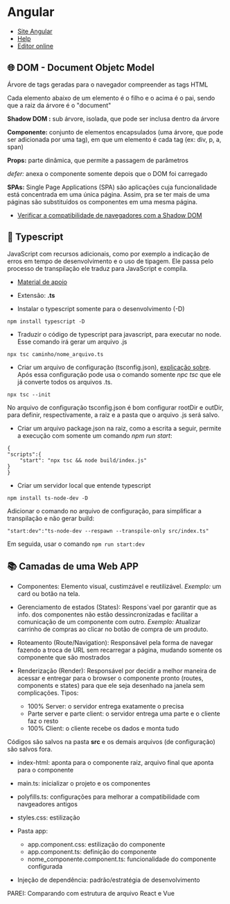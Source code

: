 # Angular
- [Site Angular](https://angular.io/)
- [Help](https://github.com/felipeAguiarCode/angular-playground/tree/main/C1%20-%20Web%20Components)
- [Editor online](https://stackblitz.com/)

## 🌐 DOM - Document Objetc Model
Árvore de tags geradas para o navegador  compreender as tags HTML

Cada elemento abaixo de um elemento é o filho e o acima é o pai, sendo que a raiz da árvore é o "document"

**Shadow DOM :** sub árvore, isolada, que pode ser inclusa dentro da árvore

**Componente:** conjunto de elementos encapsulados (uma árvore, que pode ser adicionada por uma tag), em que um elemento é cada tag (ex: div, p, a, span)

**Props:** parte dinâmica, que permite a passagem de parâmetros

_defer:_ anexa o componente somente depois que o DOM foi carregado

**SPAs:** Single Page Applications (SPA) são aplicações cuja funcionalidade está concentrada em uma única página. Assim, pra se ter mais de uma páginas são substituídos os componentes em uma mesma página.

- [Verificar a compatibilidade de navegadores com a Shadow DOM](https://caniuse.com/)

## 🎫 Typescript
JavaScript com recursos adicionais, como por exemplo a indicação de erros em tempo de desenvolvimento e o uso de tipagem. Ele passa pelo processo de transpilação ele traduz para JavaScript e compila.

- [Material de apoio](https://github.com/felipeAguiarCode/angular-playground/tree/main/C2%20-%20Typescript%20para%20Angular)

- Extensão: **.ts**

- Instalar o typescript somente para o desenvolvimento (-D)

```npm install typescript -D ```

- Traduzir o código de typescript para javascript, para executar no node. Esse comando irá gerar um arquivo .js

```npx tsc caminho/nome_arquivo.ts ```

- Criar um arquivo de configuração (tsconfig.json), [explicação sobre](https://www.typescriptlang.org/tsconfig). Após essa configuração pode usa o comando somente _npc tsc_ que ele já converte todos os arquivos .ts.

```npx tsc --init ```

No arquivo de configuração tsconfig.json é bom configurar rootDir e outDir, para definir, respectivamente, a raiz e a pasta que o arquivo .js será salvo.

- Criar um arquivo package.json na raiz, como a escrita a seguir, permite a execução com somente um comando _npm run start_:


```
{
"scripts":{
    "start": "npx tsc && node build/index.js"
}
}
```

- Criar um servidor local que entende typescript

```npm install ts-node-dev -D```

Adicionar o comando no arquivo de configuração, para simplificar a transpilação e não gerar build: 

```
"start:dev":"ts-node-dev --respawn --transpile-only src/index.ts"
```
Em seguida, usar o comando ```npm run start:dev```


## 📚 Camadas de uma Web APP

- Componentes: Elemento visual, custimzável e reutilizável. _Exemplo:_ um card ou botão na tela.

- Gerenciamento de estados (States): Respons´vael por garantir que as info. dos componentes não estão dessincronizadas e facilitar a comunicação de um componente com outro. _Exemplo:_ Atualizar carrinho de compras ao clicar no botão de compra de um produto. 

- Roteamento (Route/Navigation): Responsável pela forma de navegar fazendo a troca de URL sem recarregar a página, mudando somente os componente que são mostrados

- Renderização (Render):  Responsável por decidir a melhor maneira de acessar e entregar para o browser o componente pronto (routes, components e states) para que ele seja desenhado na janela sem complicações.
Tipos: 
    - 100% Server: o servidor entrega exatamente o precisa
    - Parte server e parte client: o servidor entrega uma parte e o cliente faz o resto
    - 100% Client: o cliente recebe os dados e monta tudo


Códigos são salvos na pasta **src** e os demais arquivos (de configuração) são salvos fora.
- index-html: aponta para o componente raiz, arquivo final que aponta para o componente
- main.ts: inicializar o projeto e os componentes
- polyfills.ts: configurações para melhorar a compatibilidade com navgeadores antigos
- styles.css: estilização

- Pasta app:
    - app.component.css: estilização do componente
    - app.component.ts: definição do componente
    - nome_componente.component.ts: funcionalidade do componente configurada

- Injeção de dependência: padrão/estratégia de desenvolvimento


PAREI: Comparando com estrutura de arquivo React e Vue